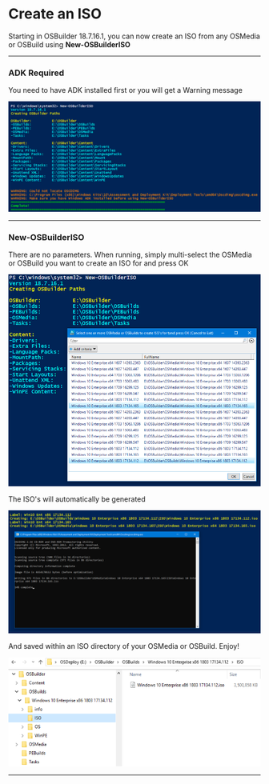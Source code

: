 # Create an ISO

Starting in OSBuilder 18.7.16.1, you can now create an ISO from any OSMedia or OSBuild using **New-OSBuilderISO**

---

### ADK Required

You need to have ADK installed first or you will get a Warning message

![](/assets/2018-07-16_11-08-40.png)

---

### New-OSBuilderISO

There are no parameters.  When running, simply multi-select the OSMedia or OSBuild you want to create an ISO for and press OK

![](/assets/2018-07-16_11-02-48.png)

The ISO's will automatically be generated

![](/assets/2018-07-16_11-03-30.png)  


And saved within an ISO directory of your OSMedia or OSBuild.  Enjoy!

![](/assets/2018-07-16_11-11-47.png)



---









